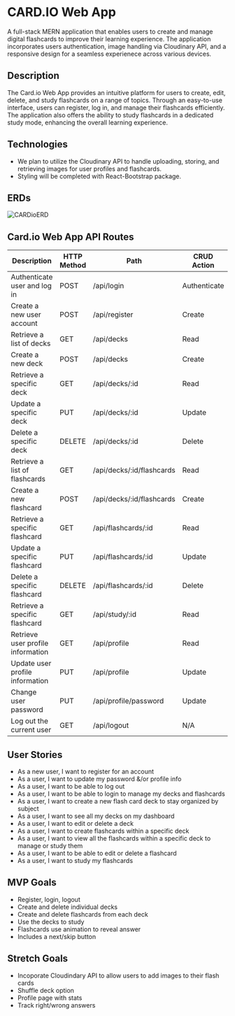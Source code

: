 # CARD.IO Web App

A full-stack MERN application that enables users to create and manage digital flashcards to improve their learning experience. The application incorporates users authentication, image handling via Cloudinary API, and a responsive design for a seamless experienece across various devices.

## Description

The Card.io Web App provides an intuitive platform for users to create, edit, delete, and study flashcards on a range of topics. Through an easy-to-use interface, users can register, log in, and manage their flashcards efficiently. The application also offers the ability to study flashcards in a dedicated study mode, enhancing the overall learning experience.

## Technologies

+ We plan to utilize the Cloudinary API to handle uploading, storing, and retrieving images for user profiles and flashcards.
+ Styling will be completed with React-Bootstrap package.

## ERDs

![CARDioERD](https://i.imgur.com/acpRewD.png)

## Card.io Web App API Routes

| Description                         | HTTP Method | Path                       | CRUD Action  | View Page            |
|-------------------------------------|-------------|----------------------------|--------------|----------------------|
| Authenticate user and log in        | POST        | /api/login                 | Authenticate | Login                |
| Create a new user account           | POST        | /api/register              | Create       | Register             |
| Retrieve a list of decks            | GET         | /api/decks                 | Read         | Dashboard            |
| Create a new deck                   | POST        | /api/decks                 | Create       | Create Deck          |
| Retrieve a specific deck            | GET         | /api/decks/:id             | Read         | Deck Detail          |
| Update a specific deck              | PUT         | /api/decks/:id             | Update       | Edit Deck            |
| Delete a specific deck              | DELETE      | /api/decks/:id             | Delete       | Dashboard            |
| Retrieve a list of flashcards       | GET         | /api/decks/:id/flashcards  | Read         | Flashcard Listing    |
| Create a new flashcard              | POST        | /api/decks/:id/flashcards  | Create       | Create Flashcard     |
| Retrieve a specific flashcard       | GET         | /api/flashcards/:id        | Read         | Flashcard Detail     |
| Update a specific flashcard         | PUT         | /api/flashcards/:id        | Update       | Edit Flashcard       |
| Delete a specific flashcard         | DELETE      | /api/flashcards/:id        | Delete       | Flashcard Listing    |
| Retrieve a specific flashcard       | GET         | /api/study/:id             | Read         | Study Mode           |
| Retrieve user profile information   | GET         | /api/profile               | Read         | Profile              |
| Update user profile information     | PUT         | /api/profile               | Update       | Edit Profile         |
| Change user password                | PUT         | /api/profile/password      | Update       | Change Password      |
| Log out the current user            | GET         | /api/logout                | N/A          | Logout               |

## User Stories

+ As a new user, I want to register for an account
+ As a user, I want to update my password &/or profile info
+ As a user, I want to be able to log out
+ As a user, I want to be able to login to manage my decks and flashcards
+ As a user, I want to create a new flash card deck to stay organized by subject
+ As a user, I want to see all my decks on my dashboard
+ As a user, I want to edit or delete a deck
+ As a user, I want to create flashcards within a specific deck
+ As a user, I want to view all the flashcards within a specific deck to manage or study them
+ As a user, I want to be able to edit or delete a flashcard
+ As a user, I want to study my flashcards

## MVP Goals

+ Register, login, logout
+ Create and delete individual decks
+ Create and delete flashcards from each deck
+ Use the decks to study
+ Flashcards use animation to reveal answer
+ Includes a next/skip button

## Stretch Goals

+ Incoporate Cloudindary API to allow users to add images to their flash cards
+ Shuffle deck option
+ Profile page with stats
+ Track right/wrong answers
